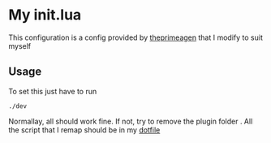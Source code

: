 # My init.lua
This configuration is a config provided by
[theprimeagen](https://github.com/ThePrimeagen/init.lua)
that I modify to suit myself

## Usage
To set this just have to run

```
./dev
```
Normallay, all should work fine. If not, try to remove the plugin folder
. All the script that I remap should be in my [dotfile](https://github.com/Ssnnee/.dotfile)

